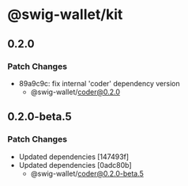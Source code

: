 # @swig-wallet/kit

## 0.2.0

### Patch Changes

- 89a9c9c: fix internal 'coder' dependency version
  - @swig-wallet/coder@0.2.0

## 0.2.0-beta.5

### Patch Changes

- Updated dependencies [147493f]
- Updated dependencies [0adc80b]
  - @swig-wallet/coder@0.2.0-beta.5
